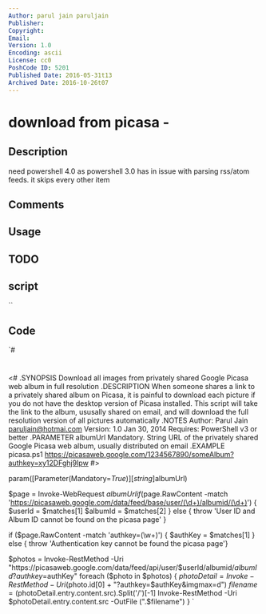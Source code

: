 ```yaml
---
Author: parul jain paruljain
Publisher: 
Copyright: 
Email: 
Version: 1.0
Encoding: ascii
License: cc0
PoshCode ID: 5201
Published Date: 2016-05-31t13
Archived Date: 2016-10-26t07
---
```


# download from picasa - 

## Description

need powershell 4.0 as powershell 3.0 has in issue with parsing rss/atom feeds. it skips every other item

## Comments



## Usage



## TODO



## script

``

## Code

`#
 #
 <#
 .SYNOPSIS
     Download all images from privately shared Google Picasa web album in full resolution
 .DESCRIPTION
     When someone shares a link to a privately shared album on Picasa, it is painful to download each picture if you do not have
     the desktop version of Picasa installed. This script will take the link to the album, ususally shared on email, and will
     download the full resolution version of all pictures automatically
 .NOTES
     Author: Parul Jain paruljain@hotmai.com
     Version: 1.0 Jan 30, 2014
     Requires: PowerShell v3 or better
 .PARAMETER albumUrl
     Mandatory. String URL of the privately shared Google Picasa web album, usually distributed on email
 .EXAMPLE
     picasa.ps1 https://picasaweb.google.com/1234567890/someAlbum?authkey=xy12DFghj9Ipw
 #>
 
 param([Parameter(Mandatory=$True)][string]$albumUrl)
 
 $page = Invoke-WebRequest $albumUrl
 if ($page.RawContent -match 'https://picasaweb.google.com/data/feed/base/user/(\d+)/albumid/(\d+)') {
     $userId = $matches[1]
     $albumId = $matches[2]
 }
 else { throw 'User ID and Album ID cannot be found on the picasa page' }
 
 if ($page.RawContent -match 'authkey=(\w+)') { $authKey = $matches[1] }
 else { throw 'Authentication key cannot be found the picasa page'}
 
 $photos = Invoke-RestMethod -Uri "https://picasaweb.google.com/data/feed/api/user/$userId/albumid/${albumId}?authkey=$authKey"
 foreach ($photo in $photos) {
     $photoDetail = Invoke-RestMethod -Uri ($photo.id[0] + "?authkey=$authKey&imgmax=d")
     $filename = ($photoDetail.entry.content.src).Split('/')[-1]
     Invoke-RestMethod -Uri $photoDetail.entry.content.src -OutFile (".\$filename")
 }
`

